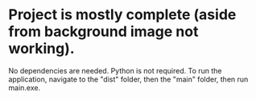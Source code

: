 # Project is mostly complete (aside from background image not working).

No dependencies are needed. Python is not required. To run the application, navigate to the "dist" folder, then the "main" folder, then run main.exe.
